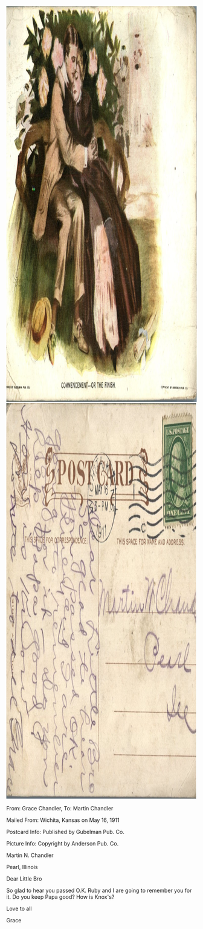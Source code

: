 <html><body><a href="/wp-content/uploads/2014/05/postcard-2014-20140505_16525845_0200.jpg"><img class="alignnone size-full wp-image-590" src="/wp-content/uploads/2014/05/postcard-2014-20140505_16525845_0200.jpg" alt="postcard-2014-20140505_16525845_0200" width="1525" height="1046"></a> <a href="/wp-content/uploads/2014/05/postcard-2014-20140505_16530732_0201.jpg"><img class="alignnone size-full wp-image-591" src="/wp-content/uploads/2014/05/postcard-2014-20140505_16530732_0201.jpg" alt="postcard-2014-20140505_16530732_0201" width="1543" height="1046"></a>



From: Grace Chandler, To: Martin Chandler

Mailed From: Wichita, Kansas on May 16, 1911

Postcard Info: Published by Gubelman Pub. Co.

Picture Info: Copyright by Anderson Pub. Co.



Martin N. Chandler

Pearl, Illinois



Dear Little Bro

So glad to hear you passed O.K. Ruby and I are going to remember you for it. Do you keep Papa good? How is Knox's?

Love to all

Grace</body></html>